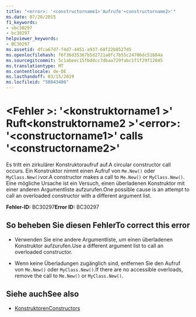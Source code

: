 ```yaml
---
title: "<error>: '<constructorname1>'Aufrufe'<constructorname2>'"
ms.date: 07/20/2015
f1_keywords:
- vbc30297
- bc30297
helpviewer_keywords:
- BC30297
ms.assetid: dfca67d7-f4d7-4451-a937-68f22b8527d5
ms.openlocfilehash: f6f36d35367b5d2721a8fc7b55c24706dc51684a
ms.sourcegitcommit: 5c1abeec15fbddcc7dbaa729fabc1f1f29f12045
ms.translationtype: MT
ms.contentlocale: de-DE
ms.lasthandoff: 03/15/2019
ms.locfileid: "58043406"
---
```

# <a name="error-constructorname1-calls-constructorname2"></a><span data-ttu-id="6cc66-102">\<Fehler >: '\<konstruktorname1 >' Ruft\<konstruktorname2 >'</span><span class="sxs-lookup"><span data-stu-id="6cc66-102">\<error>: '\<constructorname1>' calls '\<constructorname2>'</span></span>
<span data-ttu-id="6cc66-103">Es tritt ein zirkulärer Konstruktoraufruf auf.</span><span class="sxs-lookup"><span data-stu-id="6cc66-103">A circular constructor call occurs.</span></span> <span data-ttu-id="6cc66-104">Ein Konstruktor nimmt einen Aufruf von `Me.New()` oder `MyClass.New()`vor.</span><span class="sxs-lookup"><span data-stu-id="6cc66-104">A constructor makes a call to `Me.New()` or `MyClass.New()`.</span></span> <span data-ttu-id="6cc66-105">Eine mögliche Ursache ist ein Versuch, einen überladenen Konstruktor mit einer anderen Argumentliste aufzurufen.</span><span class="sxs-lookup"><span data-stu-id="6cc66-105">One possible cause is an attempt to call an overloaded constructor with a different argument list.</span></span>  
  
 <span data-ttu-id="6cc66-106">**Fehler-ID:** BC30297</span><span class="sxs-lookup"><span data-stu-id="6cc66-106">**Error ID:** BC30297</span></span>  
  
## <a name="to-correct-this-error"></a><span data-ttu-id="6cc66-107">So beheben Sie diesen Fehler</span><span class="sxs-lookup"><span data-stu-id="6cc66-107">To correct this error</span></span>  
  
-   <span data-ttu-id="6cc66-108">Verwenden Sie eine andere Argumentliste, um einen überladenen Konstruktor aufzurufen.</span><span class="sxs-lookup"><span data-stu-id="6cc66-108">Use a different argument list to call an overloaded constructor.</span></span>  
  
-   <span data-ttu-id="6cc66-109">Wenn keine Überladungen zugänglich sind, entfernen Sie den Aufruf von `Me.New()` oder `MyClass.New()`.</span><span class="sxs-lookup"><span data-stu-id="6cc66-109">If there are no accessible overloads, remove the call to `Me.New()` or `MyClass.New()`.</span></span>  
  
## <a name="see-also"></a><span data-ttu-id="6cc66-110">Siehe auch</span><span class="sxs-lookup"><span data-stu-id="6cc66-110">See also</span></span>

- [<span data-ttu-id="6cc66-111">Konstruktoren</span><span class="sxs-lookup"><span data-stu-id="6cc66-111">Constructors</span></span>](~/docs/visual-basic/programming-guide/concepts/object-oriented-programming.md#constructors)
